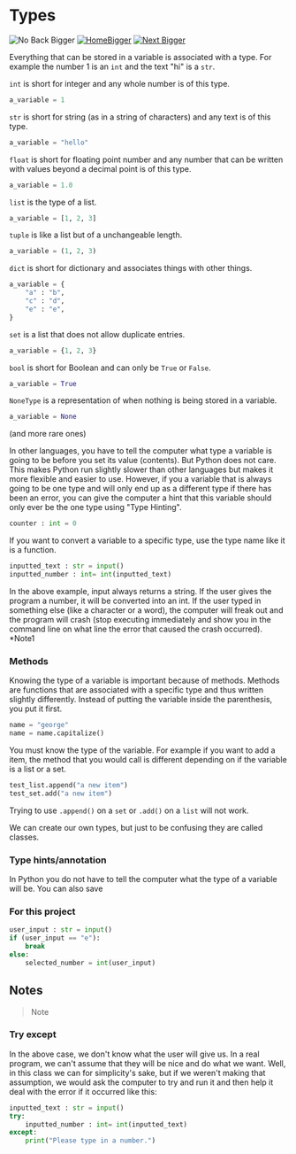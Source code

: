 # Types

![No Back Bigger](https://github.com/user-attachments/assets/aac69ac7-5631-410b-9ee0-f9dcbc5fc3f8)
[![HomeBigger](https://github.com/user-attachments/assets/b42006e9-6c11-4edb-b654-e12677356839)](https://github.com/JarodSGilliam/LibraryLearning)
[![Next Bigger](https://github.com/user-attachments/assets/a2105628-e7f9-4d67-93a3-36acbb2fccae)](https://github.com/JarodSGilliam/LibraryLearning/blob/main/Part%202/2.%20Functions.md)


Everything that can be stored in a variable is associated with a type. For example the number 1 is an `int` and the text "hi" is a `str`.

`int` is short for integer and any whole number is of this type.
```python
a_variable = 1
```
`str` is short for string (as in a string of characters) and any text is of this type.
```python
a_variable = "hello"
```
`float` is short for floating point number and any number that can be written with values beyond a decimal point is of this type.
```python
a_variable = 1.0
```
`list` is the type of a list.
```python
a_variable = [1, 2, 3]
```
`tuple` is like a list but of a unchangeable length.
```python
a_variable = (1, 2, 3)
```
`dict` is short for dictionary and associates things with other things.
```python
a_variable = {
    "a" : "b",
    "c" : "d",
    "e" : "e",
}
```
`set` is a list that does not allow duplicate entries.
```python
a_variable = {1, 2, 3}
```
`bool` is short for Boolean and can only be `True` or `False`.
```python
a_variable = True
```
`NoneType` is a representation of when nothing is being stored in a variable.
```python
a_variable = None
```
(and more rare ones)

In other languages, you have to tell the computer what type a variable is going to be before you set its value (contents). But Python does not care. This makes Python run slightly slower than other languages but makes it more flexible and easier to use. However, if you a variable that is always going to be one type and will only end up as a different type if there has been an error, you can give the computer a hint that this variable should only ever be the one type using "Type Hinting".

```python
counter : int = 0
```

If you want to convert a variable to a specific type, use the type name like it is a function.

```python
inputted_text : str = input()
inputted_number : int= int(inputted_text)
```

In the above example, input always returns a string. If the user gives the program a number, it will be converted into an int. If the user typed in something else (like a character or a word), the computer will freak out and the program will crash (stop executing immediately and show you in the command line on what line the error that caused the crash occurred). *Note1

### Methods

Knowing the type of a variable is important because of methods. Methods are functions that are associated with a specific type and thus written slightly differently. Instead of putting the variable inside the parenthesis, you put it first.

```python
name = "george"
name = name.capitalize()
```

You must know the type of the variable. For example if you want to add a item, the method that you would call is different depending on if the variable is a list or a set.

```python
test_list.append("a new item")
test_set.add("a new item")
```

Trying to use `.append()` on a `set` or `.add()` on a `list` will not work.



We can create our own types, but just to be confusing they are called classes.

### Type hints/annotation
In Python you do not have to tell the computer what the type of a variable will be. You can also save 

### For this project

```python
user_input : str = input()
if (user_input == "e"):
    break
else:
    selected_number = int(user_input)
```


## Notes

> Note

### Try except

In the above case, we don't know what the user will give us. In a real program, we can't assume that they will be nice and do what we want. Well, in this class we can for simplicity's sake, but if we weren't making that assumption, we would ask the computer to try and run it and then help it deal with the error if it occurred like this:

```python
inputted_text : str = input()
try:
    inputted_number : int= int(inputted_text)
except:
    print("Please type in a number.")
```
